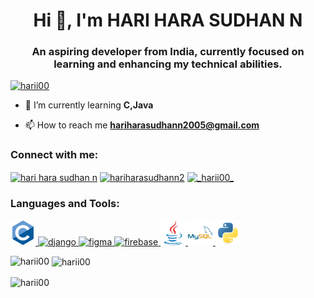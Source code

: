 <h1 align="center">Hi 👋, I'm HARI HARA SUDHAN N</h1>
<h3 align="center">An aspiring developer from India, currently focused on learning and enhancing my technical abilities.</h3>

<!-- <p align="left"> <img src="https://komarev.com/ghpvc/?username=harii00&label=Profile%20views&color=0e75b6&style=flat" alt="harii00" /> </p> -->

<p align="left"> <a href="https://github.com/ryo-ma/github-profile-trophy"><img src="https://github-profile-trophy.vercel.app/?username=harii00" alt="harii00" /></a> </p>

- 🌱 I’m currently learning **C,Java**

- 📫 How to reach me **hariharasudhann2005@gmail.com**

<h3 align="left">Connect with me:</h3>
<p align="left">
<a href="https://linkedin.com/in/hari hara sudhan n" target="blank"><img align="center" src="https://raw.githubusercontent.com/rahuldkjain/github-profile-readme-generator/master/src/images/icons/Social/linked-in-alt.svg" alt="hari hara sudhan n" height="30" width="40" /></a>
<a href="https://www.hackerrank.com/hariharasudhann2" target="blank"><img align="center" src="https://raw.githubusercontent.com/rahuldkjain/github-profile-readme-generator/master/src/images/icons/Social/hackerrank.svg" alt="hariharasudhann2" height="30" width="40" /></a>
<a href="https://www.leetcode.com/_harii00_" target="blank"><img align="center" src="https://raw.githubusercontent.com/rahuldkjain/github-profile-readme-generator/master/src/images/icons/Social/leet-code.svg" alt="_harii00_" height="30" width="40" /></a>
</p>

<h3 align="left">Languages and Tools:</h3>
<p align="left"> <a href="https://www.cprogramming.com/" target="_blank" rel="noreferrer"> <img src="https://raw.githubusercontent.com/devicons/devicon/master/icons/c/c-original.svg" alt="c" width="40" height="40"/> </a> <a href="https://www.djangoproject.com/" target="_blank" rel="noreferrer"> <img src="https://cdn.worldvectorlogo.com/logos/django.svg" alt="django" width="40" height="40"/> </a> <a href="https://www.figma.com/" target="_blank" rel="noreferrer"> <img src="https://www.vectorlogo.zone/logos/figma/figma-icon.svg" alt="figma" width="40" height="40"/> </a> <a href="https://firebase.google.com/" target="_blank" rel="noreferrer"> <img src="https://www.vectorlogo.zone/logos/firebase/firebase-icon.svg" alt="firebase" width="40" height="40"/> </a> <a href="https://www.java.com" target="_blank" rel="noreferrer"> <img src="https://raw.githubusercontent.com/devicons/devicon/master/icons/java/java-original.svg" alt="java" width="40" height="40"/> </a> <a href="https://www.mysql.com/" target="_blank" rel="noreferrer"> <img src="https://raw.githubusercontent.com/devicons/devicon/master/icons/mysql/mysql-original-wordmark.svg" alt="mysql" width="40" height="40"/> </a> <a href="https://www.python.org" target="_blank" rel="noreferrer"> <img src="https://raw.githubusercontent.com/devicons/devicon/master/icons/python/python-original.svg" alt="python" width="40" height="40"/> </a> </p>

<p><img align="left" src="https://github-readme-stats.vercel.app/api/top-langs?username=harii00&show_icons=true&locale=en&layout=compact" alt="harii00" /></p>

<p>&nbsp;<img align="center" src="https://github-readme-stats.vercel.app/api?username=harii00&show_icons=true&locale=en" alt="harii00" /></p>

<p><img align="center" src="https://github-readme-streak-stats.herokuapp.com/?user=harii00&" alt="harii00" /></p>
